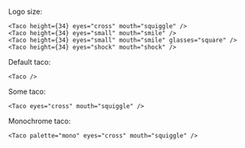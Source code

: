 Logo size:

```tsx
<Taco height={34} eyes="cross" mouth="squiggle" />
<Taco height={34} eyes="small" mouth="smile" />
<Taco height={34} eyes="small" mouth="smile" glasses="square" />
<Taco height={34} eyes="shock" mouth="shock" />
```

Default taco:

```tsx
<Taco />
```

Some taco:

```tsx
<Taco eyes="cross" mouth="squiggle" />
```

Monochrome taco:

```tsx
<Taco palette="mono" eyes="cross" mouth="squiggle" />
```


